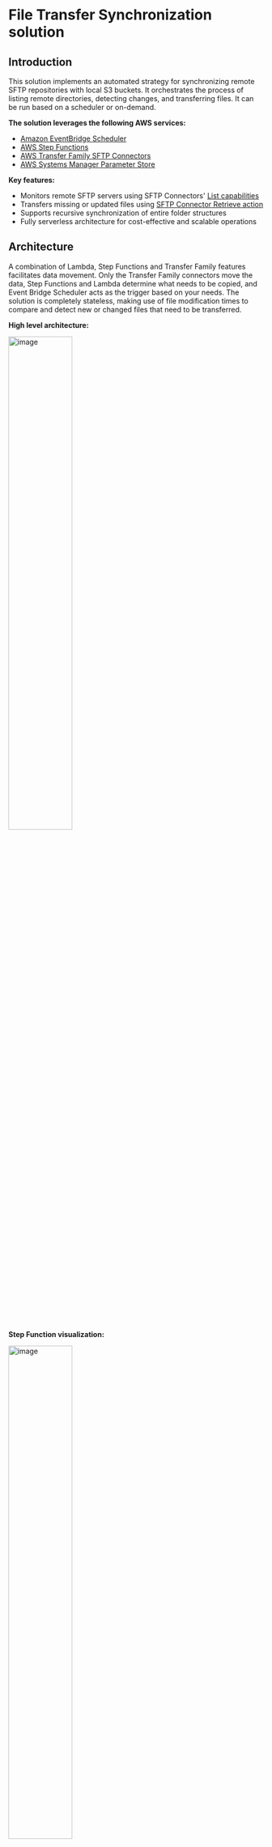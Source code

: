 # File Transfer Synchronization solution
## Introduction

This solution implements an automated strategy for synchronizing remote SFTP repositories with local S3 buckets. It orchestrates the process of listing remote directories, detecting changes, and transferring files. It can be run based on a scheduler or on-demand.

**The solution leverages the following AWS services:**
- [Amazon EventBridge Scheduler](https://docs.aws.amazon.com/scheduler/latest/UserGuide/what-is-scheduler.html)
- [AWS Step Functions](https://aws.amazon.com/step-functions/)
- [AWS Transfer Family SFTP Connectors](https://docs.aws.amazon.com/transfer/latest/userguide/creating-connectors.html)
- [AWS Systems Manager Parameter Store](https://docs.aws.amazon.com/systems-manager/latest/userguide/systems-manager-parameter-store.html)

**Key features:**
- Monitors remote SFTP servers using SFTP Connectors' [List capabilities](https://docs.aws.amazon.com/transfer/latest/userguide/sftp-connector-list-dir.html)
- Transfers missing or updated files using [SFTP Connector Retrieve action](https://docs.aws.amazon.com/transfer/latest/userguide/transfer-sftp-connectors.html)
- Supports recursive synchronization of entire folder structures
- Fully serverless architecture for cost-effective and scalable operations

## Architecture

A combination of Lambda, Step Functions and Transfer Family features facilitates data movement. Only the Transfer Family connectors move the data, Step Functions and Lambda determine what needs to be copied, and Event Bridge Scheduler acts as the trigger based on your needs. The solution is completely stateless, making use of file modification times to compare and detect new or changed files that need to be transferred.

**High level architecture:**

<img src="images/architecture_diagram.png" alt="image" width="50%" height="auto"> 

**Step Function visualization:**

<img src="images/stepfunctions_graph.png" alt="image" width="50%" height="auto">

### Component Interactions

1. **Execution Phase**

   a. **On-Demand Execution**
      - You can manually execute the Step Function by using the event structure stored in SSM Parameter Store.
      - While executing the Step Function, you can modify the `FromTimestamp` parameter in the event to specify the starting date and time for the file copy process.

   b. **Event Bridge Scheduler**
      - The Event Bridge Scheduler triggers the Step Function execution based on the configured schedule (e.g., daily, hourly, or a custom cron expression).
      - There are multiple schedules based on the Configuration files in this project and the Event passed to Step Functions includes the required parameters according to each schedule configuration.

2. **Step Function**
   - The Step Function orchestrates the entire process and coordinates the interaction between different components.
   - For each event, it invokes the `RemoteFoldersList` Lambda function interacts with the Transfer Family SFTP Connector to asynchronously retrieve a list of files in the remote folders to be synchronized.
   - Then use the `GetListStatus` Lambda function, to check if the `List` process is finished and optionally get the list of child folder if `Recursive` is enabled to run a list again for those sub folders.
   - The `SyncRemoteFolder` Lambda function detects if new or modified files are available in the remote server, and then invokes the Transfer Family SFTP Connector to asynchronously transfer those files from the remote repository to the local S3 bucket.
   - If any errors occur during the synchronization process, the Step Function captures the error and sends a notification to the configured SNS topic.

3. **Transfer Family SFTP Connector**
   - The Transfer Family SFTP connector is responsible for establishing a secure connection to the remote SFTP server.
   - It handles the listing of files in the remote repository and the transfer of files between the remote repository and the local S3 bucket.
   - The connector uses the configured security policy, trusted public keys and secrets stored in AWS Secrets Manager to ensure secure communication with the remote server.

4. **S3 Buckets**
   - Only one bucket is created by this solution to store the results generated by the Transfer Family SFTP Connector when Listing the remote SFTP directories. This bucket is encrypted using a KMS Customer managed keys created by the solution.
   - The solution can use as many S3 Buckets as needed for a target for the Transfer Family SFTP Connector Sync process, when the files are copied from the remote SFTP to local the local S3 Bucket. These S3 Buckets are defined in the Configuration Files.

5. **AWS Secrets Manager**
   - Securely stores access credentials based on Username, Password and/or Certificate.

6. **SNS Topic and CloudWatch**
   - The SNS topic is used for sending notifications in case of errors or failures during the execution process.
   - CloudWatch publishes messages to the SNS topic when an error occurs executing Step Functions, allowing subscribers (e.g., email addresses) to be notified.
   - CloudWatch Dashboards also centralizes all the important Metrics and Logs generated by the solution.

### Static Public IPs

Each of the Transfer Family Connectors is created with 3 Static Public IPs that you can use in case the 3rd party company require to define an allow list. This [IPs doesn't change](https://aws.amazon.com/about-aws/whats-new/2024/01/aws-transfer-family-static-ip-sftp-connectors/) during the Connector Lifecycle.

## Usage

The reference architecture is fully defined as a dynamic CDK Application which simplifies the process of defining the whole infrastructure in code and potentially automate the deployment through a simple pipeline.

To do so, you just need to push new configuration changes as `json` files to `./configuration/sftp/` and deploy the project. Each of the files defines the configuration for a specific remote SFTP Server and multiple configuration rules. 

**The recommended approach is to use the provided [CLI](cli.py) script to automatically generate and modify the config files, more details in the [Deployment Section](#deployment)**

The configuration file structure and content needs the following data:

```json
{
    "Description": <Connection Description>,
    "Name": <Identifying name for resources, no spaces allowed>,
    "Schedule": <Tag, AWS Cron Expression or "on-demand">,
    "Url": <Remote SFTP Server URL, FQDN and Port allowed>,
    "SecurityPolicyName": <TransferSFTPConnectorSecurityPolicy-2024-03 or TransferSFTPConnectorSecurityPolicy-2023-07>,
    "SyncSettings": [
        {
            "LocalRepository": {
                "BucketName": <Local Bucket Name>,
                "Prefix": <Local Prefix>,
                (OPTIONAL) "KmsKeyArn": <KMS Key ARN used for the Bucket default encryption configuration>
            },
            "RemoteFolders": {
                "Folder": <Remote Folder to Sync>,
                "Recursive": <true / false>
            },
            (OPTIONAL) "Schedule": <Tag, AWS Cron Expression or "on-demand">
        },
        { ... }
    ],
    "PublicKey": [
        "ssh-rsa AAAAB[...]5yQ==",
        "..."
    ]
}
```

You can check the [example configuration file](configuration/examples/example-sftp-sync.json). Within AWS Account service limits, you can have as many configuration files as you need, and on the `SyncSettings` configuration list, you can define as many Remote to Local pairs as you wish and all will be run during the same schedule for the same Remote SFTP Server.
The CDK Application will automatically resolve all the IAM Role permissions needed for the process to work and will create all the needed resources, including Event Bridge Scheduler, SFTP Connector and Secrets Manager Secret.

### Schedule Configuration

The file synchronization process can be configured to run based on a schedule or on-demand. The solution supports both global schedules for entire configurations and individual schedules for specific sync settings.

#### Scheduling Strategies

1. **Cron / Tag Schedule**: 
   - Only considers files created in the remote repository between the current execution timestamp and the previous execution timestamp.
   - Useful for regular, periodic synchronization while avoiding duplicate transfers.

2. **On-Demand execution**:
   - When the `Schedule` value is configured as `on-demand`, at the Step Function execution phase you can set up an additional optional parameter called `FromTimestamp` that allows you to define from when (UTC Timestamp) files are considered to be copied. 
   - By default the value for `FromTimestamp` is set to 0, meaning that all files (newer than 1 January 1970 00:00:00) will be compared.
   - Copy any modify files from the timestamp specified, including files that may have been deleted from S3 between runs but still exist on the remote SFTP server.

#### Individual Sync Setting Schedules

From version 1.3.0, you can define specific schedules for each item in your `SyncSettings` configuration list. This allows for:
- Different schedules for multiple folders within a single SFTP connection
- More granular control over synchronization timing
- Reduced resource consumption by eliminating the need for multiple configuration files

Individual item level schedules take precedence over the general `Schedule` setting.

**Example scenario:**
you need to synchronize a remote SFTP Server with 10 folders, 5 of those are updates once a day at midnight, 2 are updated hourly, 1 is updated weekly and for the remaining 2 you get notified when there are new files to run an on-demand copy. Before this update, you would have need to create 4 Configuration files, each with its dedicated Transfer Family Connector, public IPs and Secrets. Today you can create a single Configuration file (and it's resources) with different `Schedule` parameters for each item in the `SyncSettings` array according to the business needs.
```json
{
  "Schedule": "@daily",
  "SyncSettings": [
    {
      "LocalRepository": { ... },
      "RemoteFolders": { ... },
      "Schedule": "@hourly"
    },
    {
      "LocalRepository": { ... },
      "RemoteFolders": { ... }
    },
    {
      "LocalRepository": { ... },
      "RemoteFolders": { ... },
      "Schedule": "@weekly"
    },
    {
      "LocalRepository": { ... },
      "RemoteFolders": { ... },
      "Schedule": "on-demand"
    }
  ]
}
```

#### Available Schedule Options
* Predefined TAGs: @monthly, @daily, @hourly, @minutely, @sunday, @monday, @tuesday, @wednesday, @thursday, @friday, @saturday, @every10min
* Custom Cron Expressions, keep in mind that this needs to be an [AWS Event Bridge Cron expression format](https://docs.aws.amazon.com/eventbridge/latest/userguide/eb-scheduled-rule-pattern.html#eb-cron-expressions)
* "on-demand" for manual execution

#### Best Practices
* Choose schedules that align with your data update frequency
* Use individual schedules for folders with different update patterns
* Consider resource usage and costs when setting frequent schedules
* Test your configuration to ensure it meets your synchronization needs

### Target Bucket KMS Encryption

The solution supports target S3 Buckets that use [server-side encryption with AWS KMS (SSE-KMS)](https://docs.aws.amazon.com/AmazonS3/latest/userguide/specifying-kms-encryption.html).
If your target S3 Bucket is encrypted using KMS, you must specify the ARN of the KMS Key used for encryption in your configuration file under: `SyncSettings > LocalRepository > KmsKeyArn`

**Note:** The `KmsKeyArn` parameter is optional. **Only include it if your target bucket uses KMS encryption.**

### Replaceable Tags in Remote Folder Paths

The solution supports the use of replaceable tags in the remote folder paths. This feature allows for dynamic folder selection based on the current date (in UTC). The following tags are available:

- `%year%`: Replaced with the current four-digit year (e.g., 2024)
- `%month%`: Replaced with the current two-digit month (e.g., 03 for March)
- `%day%`: Replaced with the current two-digit day of the month (e.g., 15)

You can use these tags individually or in combination within the `RemoteFolders` > `Folder` path in your configuration. The solution allows you to define your own format. For example:

- "/data/%year%": Lists only the folder for the current year
- "/data/%year%/%month%": Lists the folder for the current year and month
- "/data/%year%-%month%-%day%": Lists the folder for the specific date

This feature allows for more flexible and automated folder synchronization based on current dates, which is particularly useful for organizing providing data partitioned by time periods.

### Trusted Public Key configuration
Transfer Family Connector service allows you to validate the identity of the remote server by configuring an expected trusted host key for the connection. You can optionally add more than one Key, and you need to do so in the `PublicKey` within the JSON configuration file for each remote server as a list of strings containing the trusted certificates. You can follow [this guide](https://docs.aws.amazon.com/transfer/latest/APIReference/API_SftpConnectorConfig.html) on how to get the cert and the expected format.

## Access Credentials

> **Important Note**: After deploying the configuration for a new Remote Server, you need to login to AWS and manually define the content of the Secret Manager Secret. This is due to security and to avoid your secret credentials being stored in your git repository and Cloud Formation deployment. It also protects the infrastructure from unwanted changes to working credentials when new changes are deployed to the solution.

When you modify the Secret content the key/values and format will depend on the remote server authentication strategy, [you can follow this guide](https://docs.aws.amazon.com/transfer/latest/userguide/sftp-connector-secret-procedure.html) to understand how to do it.

## Monitoring
As part of the solution, we are deploying a CloudWatch Dashboard to centralizes all important metrics and logs filters for troubleshooting. An SNS topic is also created for email notifications if Step Functions fail to run for any reason, you just need to subscribe to it  (Topic Name: TransferSyncServiceStack-NotificationTopic###).
It's especially important to monitor the Transfer Family Connector logs, as those will expose connectivity, authentication, non-available remote folders, etc.

[Lambda PowerTools](https://docs.powertools.aws.dev/lambda/python/2.40.1/) was also implemented to improve logging capabilities. By default every lambda function will be logging the same type of information, but we now enabled a debug mode that allows you to get more data, including the request context and event. To do so, you just need to modify the Lambda function Environment Variable `POWERTOOLS_LOG_LEVEL`. You can also change this through a new deployment by modifying the CDK project configuration parameters. Debug mode is includes Lambda Events that can be very verbose, so use with caution.
Additionally, all the Lambda executions withing a Step Function uses the SFN Execution ID as a Correlation ID so you can easily filter single runs in the logs.

## Solution Cost
The solution is fully serverless, meaning that you pay for what you use. The main cost factor for the solution will depend on the number of files being monitored, the frequency at which the process runs and the amount of GBs being transferred. Click here to check be on the [Transfer Family SFTP Connectors public pricing](https://aws.amazon.com/aws-transfer-family/pricing/).

### Example Scenario:

You are monitoring one remote SFTP Server. You are running an a recursive sync once per day and the server has a total of 10 folders, 5000 files evenly distributed and 20MB per file.
The first time the schedule runs, everything will be sync and you'll have a **on-time** cost of:

| Pricing Category | Cost (N. Virginia) | Unit | Total |
| :---------------- | :------: | :----: | :----: |
| SFTP Connector Calls - List | 0.001 / API Call | 10 API calls | $0.01 |
| SFTP Connector Calls - Transfer | 0.001 / API Call | 500 API calls |  $0.50 |
| SFTP Connector Calls - Data Transfer | 0.4 / GB | 98 GB |  $39.06 |
| Total: | | | $39.57 |

After the first replication, the solution will only copy new or modified files from the target server once per day. In this example 5% of the files gets modified each day:

| Pricing Category | Cost (N. Virginia) | Unit | Total |
| :---------------- | :------: | :----: | :----: |
| SFTP Connector Calls - List | $0.001 / API Call | 10 API calls | $0.01 |
| SFTP Connector Calls - Transfer | $0.001 / API Call | 25 API calls |  $0.03 |
| SFTP Connector Calls - Data Transfer | $0.4 / GB | 5 GB |  $1.95 |
| Total: | | | $1.99 per day |

## Pre requirements

This project is built using Python3 and CDK, before you start, make sure to have all the pre requirements properly installed in your environment.

* AWS CLI https://aws.amazon.com/cli/ 
* AWS CDK 2.163.0+ https://docs.aws.amazon.com/cdk/latest/guide/getting_started.html#getting_started_install
* Python 3.9+
* Python venv

## Deployment

### Tagging resources
By default the solution applies some native CDK and Name tags. If your deployment requires additional tags (for eg. Cost Allocation, Environment, Team, etc), you can now update the [solution parameters file](configuration/solution_parameters/parameters.json) by modifying the JSON for `additional_tags` with your specific Keys and Values.

### Permission Boundaries
If you are enforcing the usage of IAM Permission Boundaries for IAM Roles created in the account, you can update the [solution parameters file](configuration/solution_parameters/parameters.json) and add the managed policy ARN you are using to the `permission_boundary_policy_arn` parameter.

**Note:** 
- This step is optional. Only add this parameter if you're enforcing IAM Permission Boundaries in your account.
- Ensure you have the correct ARN for your permission boundary policy.
- If you're not using permission boundaries, you can omit this parameter or leave it as an empty string.

By setting this parameter, all IAM roles created by this solution will adhere to the specified permission boundary, enhancing your security posture and compliance with organizational policies.

### Step-by-Step deployment

Deploying the solution is easy, you just need to

MacOS and Linux:

Step 1: To manually create a virtualenv on MacOS and Linux:

```
python3 -m venv .venv
```

Step 2: After the init process completes and the virtualenv is created, you can use the following command to activate your virtualenv

```
source .venv/bin/activate
```

Go to Step 4 for MacOS and Linux Users.

Windows:

Step 3: Windows users can activate the virtualenv with this command:

```
.venv\Scripts\activate.bat
```

Step 4: Once the virtualenv is activated, you can install the required dependencies.

```
pip install -r requirements.txt
```
Step 5: Create new configuration files running the provided CLI and following the instructions.

```
python3 cli.py
```

Step 6: If this is your first time using CDK with the target AWS Account you'll need to bootstrap the environment.

```
cdk bootstrap
```

Step 7: At this point you can now synthesize the CloudFormation template for this code and deploy it.

```
cdk synth
cdk deploy
```

## Useful commands

 * `cdk ls`          list all stacks in the app
 * `cdk synth`       emits the synthesized CloudFormation template
 * `cdk deploy`      deploy this stack to your default AWS account/region
 * `cdk diff`        compare deployed stack with current state
 * `cdk docs`        open CDK documentation

 ## Troubleshooting and Support

For issues or questions, please [open an issue](https://github.com/aws-samples/file-transfer-sync-solution/issues) in this repository.

## Security
See [CONTRIBUTING](CONTRIBUTING.md) for more information.

## License
This library is licensed under the MIT-0 License. See the [LICENSE](LICENSE) file.